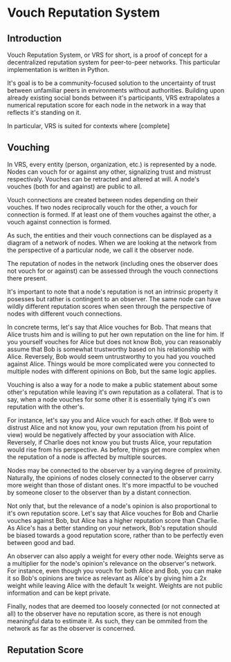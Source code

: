 # Vouch Reputation System

## Introduction

Vouch Reputation System, or VRS for short, is a proof of concept for a decentralized reputation system for peer-to-peer networks. This particular implementation is written in Python.

It's goal is to be a community-focused solution to the uncertainty of trust between unfamiliar peers in environments without authorities. Building upon already existing social bonds between it's participants, VRS extrapolates a numerical reputation score for each node in the network in a way that reflects it's standing on it.

In particular, VRS is suited for contexts where [complete]

## Vouching

In VRS, every entity (person, organization, etc.) is represented by a node. Nodes can vouch for or against any other, signalizing trust and mistrust respectivaly. Vouches can be retracted and altered at will. A node's vouches (both for and against) are public to all.

Vouch connections are created between nodes depending on their vouches. If two nodes reciprocally vouch for the other, a vouch for connection is formed. If at least one of them vouches against the other, a vouch against connection is formed.

As such, the entities and their vouch connections can be displayed as a diagram of a network of nodes. When we are looking at the network from the perspective of a particular node, we call it the observer node.

The reputation of nodes in the network (including ones the observer does not vouch for or against) can be assessed through the vouch connections there present.  

It's important to note that a node's reputation is not an intrinsic property it posesses but rather is contingent to an observer. The same node can have wildly different reputation scores when seen through the perspective of nodes with different vouch connections.

In concrete terms, let's say that Alice vouches for Bob. That means that Alice trusts him and is willing to put her own reputation on the line for him. If you yourself vouches for Alice but does not know Bob, you can reasonably assume that Bob is somewhat trustworthy based on his relationship with Alice. Reversely, Bob would seem untrustworthy to you had you vouched against Alice. Things would be more complicated were you connected to multiple nodes with different opinions on Bob, but the same logic applies.

Vouching is also a way for a node to make a public statement about some other's reputation while leaving it's own reputation as a collateral. That is to say, when a node vouches for some other it is essentially tying it's own reputation with the other's.

For instance, let's say you and Alice vouch for each other. If Bob were to distrust Alice and not know you, your own reputation (from his point of view) would be negatively affected by your association with Alice. Reversely, if Charlie does not know you but trusts Alice, your reputation would rise from his perspective. As before, things get more complex when the reputation of a node is affected by multiple sources.

Nodes may be connected to the observer by a varying degree of proximity. Naturally, the opinions of nodes closely connected to the observer carry more weight than those of distant ones. It's more impactful to be vouched by someone closer to the observer than by a distant connection.

Not only that, but the relevance of a node's opinion is also proportional to it's own reputation score. Let's say that Alice vouches for Bob and Charlie vouches against Bob, but Alice has a higher reputation score than Charlie. As Alice's has a better standing on your network, Bob's reputation should be biased towards a good reputation score, rather than to be perfectly even between good and bad.

An observer can also apply a weight for every other node. Weights serve as a multiplier for the node's opinion's relevance on the observer's network. For instance, even though you vouch for both Alice and Bob, you can make it so Bob's opinions are twice as relevant as Alice's by giving him a 2x weight while leaving Alice with the default 1x weight. Weights are not public information and can be kept private.

Finally, nodes that are deemed too loosely connected (or not connected at all) to the observer have no reputation score, as there is not enough meaningful data to estimate it. As such, they can be ommited from the network as far as the observer is concerned.

## Reputation Score


